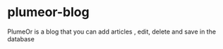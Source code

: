 # plumeor-blog
PlumeOr is a blog that you can add articles , edit, delete and save in the database 
